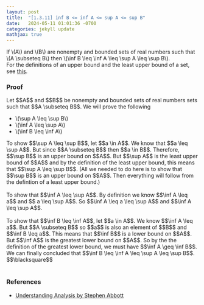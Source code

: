 ```yaml
---
layout: post
title:  "[1.3.11] inf B <= inf A <= sup A <= sup B"
date:   2024-05-11 01:01:36 -0700
categories: jekyll update
mathjax: true
---
```

<div class="stmt">
  If \(A\) and \(B\) are nonempty and bounded sets of real numbers such that \(A \subseteq B\) then \(\inf B \leq \inf A \leq \sup A \leq \sup B\).
</div>
For the definitions of an upper bound and the least upper bound of a set, see <a href="https://strncat.github.io/jekyll/update/2024/05/03/analysis-set-bounded.html">this</a>.
<br>
<!-------------------------------------------------------------->
<h3>Proof</h3>
Let $$A$$ and $$B$$ be nonempty and bounded sets of real numbers sets such that $$A \subseteq B$$. We will prove the following
<ul>
<li>\(\sup A \leq \sup B\)</li>
<li>\(\inf A \leq \sup A\)</li>
<li>\(\inf B \leq \inf A\)</li>
</ul>
To show $$\sup A \leq \sup B$$, let $$a \in A$$. We know that $$a \leq \sup A$$. But since $$A \subseteq B$$ then $$a \in B$$. Therefore, $$\sup B$$ is an upper bound on $$A$$. But $$\sup A$$ is the least upper bound of $$A$$ and by the definition of the least upper bound, this means that $$\sup A \leq \sup B$$. (All we needed to do here is to show that $$\sup B$$ is an upper bound on $$A$$. Then everything will follow from the defintion of a least upper bound.)
<br>
<br>
To show that $$\inf A \leq \sup A$$. By definition we know $$\inf A \leq a$$ and $$ a \leq \sup A$$. So $$\inf A \leq a \leq \sup A$$ and $$\inf A \leq \sup A$$.
<br>
<br>
To show that $$\inf B \leq \inf A$$, let $$a \in A$$. We know $$\inf A \leq a$$. But $$A \subseteq B$$ so $$a$$ is also an element of $$B$$ and $$\inf B \leq a$$. This means that $$\inf B$$ is a lower bound on $$A$$. But $$\inf A$$ is the greatest lower bound on $$A$$. So by the the definition of the greatest lower bound, we must have $$\inf A \geq \inf B$$. We can finally concluded that $$\inf B \leq \inf A \leq \sup A \leq \sup B$$.
$$\blacksquare$$
<br>
<br>
<!------------------------------------------------------------------------------------>
<h3>References</h3>
<ul>
<li><a href="https://www.amazon.com/Understanding-Analysis-Undergraduate-Texts-Mathematics/dp/1493927116">Understanding Analysis by Stephen Abbott</a></li>
</ul>